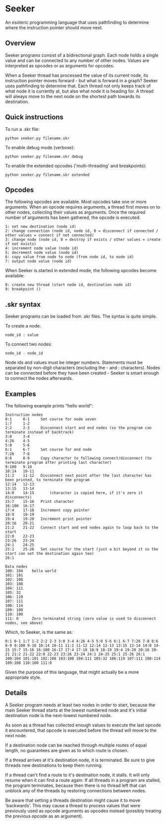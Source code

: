 Seeker
======

An esoteric programming language that uses pathfinding to determine where the instruction pointer should move next.

Overview
--------

Seeker programs consist of a bidirectional graph. Each node holds a single value and can be connected to any number of other nodes. Values are interpreted as opcodes or as arguments for opcodes.

When a Seeker thread has processed the value of its current node, its instruction pointer moves forward - but what is forward in a graph? Seeker uses pathfinding to determine that. Each thread not only keeps track of what node it is currently at, but also what node it is heading for. A thread will always move to the next node on the shortest path towards its destination.

Quick instructions
------------------
To run a .skr file:
```
python seeker.py filename.skr
```
To enable debug mode (verbose):
```
python seeker.py filename.skr debug
```
To enable the extended opcodes ('multi-threading' and breakpoints):
```
python seeker.py filename.skr extended
```

Opcodes
-------
The following opcodes are available. Most opcodes take one or more arguments. When an opcode requires arguments, a thread first moves on to other nodes, collecting their values as arguments. Once the required number of arguments has been gathered, the opcode is executed.
```
1: set new destination (node id)
2: change connection (node id, node id, 0 = disconnect if connected / other values = connect if not connected)
3: change node (node id, 0 = destroy if exists / other values = create if not exists)
4: increment node value (node id)
5: decrement node value (node id)
6: copy value from node to node (from node id, to node id)
7: output node value (node id)
```
When Seeker is started in extended mode, the following opcodes become available:
```
8: create new thread (start node id, destination node id)
9: breakpoint ()
```

.skr syntax
-----------
Seeker programs can be loaded from .skr files. The syntax is quite simple.

To create a node:
```
node_id : value
```
To connect two nodes:
```
node_id - node_id
```
Node ids and values must be integer numbers. Statements must be separated by non-digit characters (excluding the - and : characters). Nodes can be connected before they have been created - Seeker is smart enough to connect the nodes afterwards.

Examples
--------
The following example prints "hello world":
```
Instruction nodes
0:1     0-1     Set course for node seven
1:7     1-2
2:2     2-3     Disconnect start and end nodes (so the program can terminate instead of backtrack)
3:0     3-4
4:26    4-5
5:0     5-6
6:1     6-7     Set course for end node
7:26    7-8
8:6     8-9     Copy character to following connect/disconnect (to terminate program after printing last character)
9:100   9-10
10:14   10-11
11:2    11-12   Disconnect next point after the last character has been printed, to terminate the program
12:14   12-13
13:15   13-14
14:0    14-15       (character is copied here, if it's zero it disconnects)
15:7    15-16   Print character
16:100  16-17
17:4    17-18   Increment copy pointer
18:9    18-19
19:4    19-20   Increment print pointer
20:16   20-21
21:2    21-22   Connect start and end nodes again to loop back to the start
22:0    22-23
23:26   23-24
24:1    24-25
25:1    25-26   Set course for the start (just a bit beyond it so the start can set the destination again too)
26:1

Data nodes
100: 104    hello world
101: 101
102: 108
103: 108
104: 111
105: 32
106: 119
107: 111
108: 114
109: 108
110: 100
111: 0      Zero terminated string (zero value is used to disconnect nodes, see above)
```
Which, to Seeker, is the same as:
```
0:1 0-1 1:7 1-2 2:2 2-3 3:0 3-4 4:26 4-5 5:0 5-6 6:1 6-7 7:26 7-8 8:6 8-9 9:100 9-10 10:14 10-11 11:2 11-12 12:14 12-13 13:15 13-14 14:0 14-15 15:7 15-16 16:100 16-17 17:4 17-18 18:9 18-19 19:4 19-20 20:16 20-21 21:2 21-22 22:0 22-23 23:26 23-24 24:1 24-25 25:1 25-26 26:1 100:104 101:101 102:108 103:108 104:111 105:32 106:119 107:111 108:114 109:108 110:100 111:0
```
Given the purpose of this language, that might actually be a more appropriate style.

Details
-------
A Seeker program needs at least two nodes in order to start, because the main Seeker thread starts at the lowest numbered node and it's initial destination node is the next-lowest numbered node.

As soon as a thread has collected enough values to execute the last opcode it encountered, that opcode is executed before the thread will move to the next node.

If a destination node can be reached through multiple routes of equal length, no guarantees are given as to which route is chosen.

If a thread arrives at it's destination node, it is terminated. Be sure to give threads new destinations to keep them running.

If a thread can't find a route to it's destination node, it stalls. It will only resume when it can find a route again. If all threads in a program are stalled, the program terminates, because then there is no thread left that can unblock any of the threads by restoring connections between nodes.

Be aware that setting a threads destination might cause it to move 'backwards'. This may cause a thread to process values that were previously used as opcode arguments as opcodes instead (possibly treating the previous opcode as an argument).